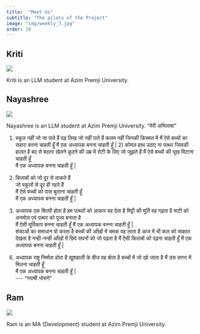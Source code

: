 ```yaml
---
title:  "Meet Us"
subtitle: "The pilots of the Project"
image: "img/weekly_7.jpg"
order: 20
---
```


## Kriti

<img src='img/authors/kriti.jpg'>

Kriti is an LLM student at Azim Premji University.

## Nayashree

<img src='img/authors/nayashree.jpg'>

Nayashree is an LLM student at Azim Premji University. 
“मेरी अभिलाषा”
1) स्कूल नहीं जो जा पाते हैं
पढ़ लिख जो नहीं पाते हैं
कलम नहीं जिनकी किस्मत में
मैं ऐसे बच्चों का सहारा बनना चाहती हूँ
मैं  एक अध्यापक  बनना चाहती हूँ |
                                           2) कोमल हाथ उठाए ना पत्थर
                                            जिसकी  हालत है बद से बदतर
                                            खेलने कूदने की उम्र में
                                            रोटी के लिए जो जूझते हैं
                                            मैं ऐसे बच्चों की भूख मिटाना चाहती हूँ  
                                            मैं  एक अध्यापक बनना चाहती हूँ |
3) किताबों को जो दूर से ताकते हैं                              
जो स्कूलों से दूर ही रहते हैं                                       
मैं ऐसे बच्चों को पास बुलाना चाहती हूँ             
मैं एक अध्यापक बनना चाहती हूँ |                          
       
4) अध्यापक एक शिल्पी होता है
हम पत्थरों को आकार वह देता है
मिट्टी की मूर्ति वह गढ़ता है
माटी को अनमोल एवं
पत्थर को पूज्य बनाता है  
मैं ऐसी मूर्तिकार बनना चाहती हूँ
मैं एक अध्यापक बनना चाहती हूँ |                                            
                             शंकाओं का समाधान वो करता है
                               बच्चों की आँखों में चमक वह लाता है
                               आज में भी कल को साक्षात देखता है
                               नन्ही-नन्ही आँखों में छिपे
                               सपनों को जो पढ़ता है
                               मैं ऐसी किताबों को पढ़ना चाहती हूँ
                               मैं एक अध्यापक बनना चाहती हूँ |                        
6. अध्यापक राष्ट्र निर्माता होता है
खुशहाली  के बीज वह बोता है
बच्चों में जो खो जाता है
मैं उस सागर में मिलना चाहती हूँ                                                               
मैं एक अध्यापक बनना चाहती हूँ |                                                                                         
                       --- “नयश्री भोसगे”
 

## Ram

<img src='img/authors/ram.jpg'>

Ram is an MA (Development) student at Azim Premji University.

